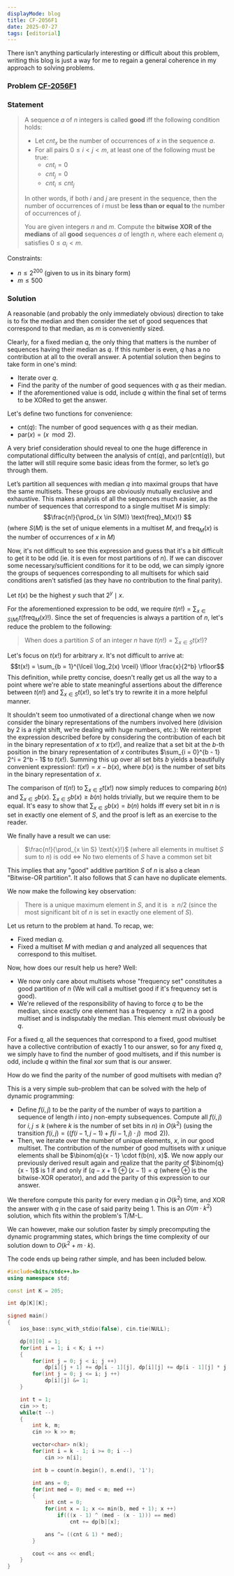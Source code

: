 ```yaml
---
displayMode: blog
title: CF-2056F1
date: 2025-07-27
tags: [editorial]
---
```


There isn't anything particularly interesting or difficult about this problem, writing this blog is just a way for me to regain a general coherence in my approach to solving problems.

### Problem [CF-2056F1](https://codeforces.com/problemset/problem/2056/F1)

### Statement

> A sequence $a$ of $n$ integers is called **good** iff the following condition holds:
> 
> - Let $cnt_x$ be the number of occurrences of $x$ in the sequence $a$.
> - For all pairs $0 \leq i < j < m$, at least one of the following must be true:
>   - $cnt_i = 0$
>   - $cnt_j = 0$
>   - $cnt_i \leq cnt_j$
> 
> In other words, if both $i$ and $j$ are present in the sequence, then the number of occurrences of $i$ must be **less than or equal to** the number of occurrences of $j$.
> 
> You are given integers $n$ and $m$. Compute the **bitwise XOR of the medians** of all **good** sequences $a$ of length $n$, where each element $a_i$ satisfies $0 \leq a_i < m$.

Constraints:

- $n \leq 2^{200}$ (given to us in its binary form)
- $m \leq 500$

### Solution

A reasonable (and probably the only immediately obvious) direction to take is to fix the median and then consider the set of good sequences that correspond to that median, as $m$ is conveniently sized.

Clearly, for a fixed median $q$, the only thing that matters is the number of sequences having their median as $q$. If this number is even, $q$ has a no contribution at all to the overall answer. A potential solution then begins to take form in one's mind:
- Iterate over $q$.
- Find the parity of the number of good sequences with $q$ as their median.
- If the aforementioned value is odd, include $q$ within the final set of terms to be XORed to get the answer.

Let's define two functions for convenience:
- $\text{cnt}(q)$: The number of good sequences with $q$ as their median.
- $\text{par}(x) = (x \mod 2)$.

A very brief consideration should reveal to one the huge difference in computational difficulty between the analysis of $\text{cnt}(q)$, and $\text{par}(\text{cnt}(q))$, but the latter will still require some basic ideas from the former, so let’s go through them.

Let’s partition all sequences with median $q$ into maximal groups that have the same multisets. These groups are obviously mutually exclusive and exhaustive. This makes analysis of all the sequences much easier, as the number of sequences that correspond to a single multiset $M$ is simply: $$\frac{n!}{\prod_{x \in S(M)} \text{freq}_M(x)!} $$
(where $S(M)$ is the set of unique elements in a multiset $M$, and $\text{freq}_M(x)$ is the number of occurrences of $x$ in $M$)

Now, it's not difficult to see this expression and guess that it's a bit difficult to get it to be odd (ie. it is even for most partitions of $n$). If we can discover some necessary/sufficient conditions for it to be odd, we can simply ignore the groups of sequences corresponding to all multisets for which said conditions aren't satisfied (as they have no contribution to the final parity).

Let $t(x)$ be the highest $y$ such that $2^y \mid x$.

For the aforementioned expression to be odd, we require $t(n!) = \sum_{x \in S(M)} t(\text{freq}_M (x)!)$. Since the set of frequencies is always a partition of $n$, let's reduce the problem to the following:

> When does a partition $S$ of an integer $n$ have $t(n!) = \sum_{x \in S} t(x!)$?

Let's focus on $t(x!)$ for arbitrary $x$. It's not difficult to arrive at: $$t(x!) = \sum_{b = 1}^{\lceil \log_2(x) \rceil} \lfloor \frac{x}{2^b} \rfloor$$ This definition, while pretty concise, doesn't really get us all the way to a point where we're able to state meaningful assertions about the difference between $t(n!)$ and $\sum_{x \in S} t(x!)$, so let's try to rewrite it in a more helpful manner. 

It shouldn't seem too unmotivated of a directional change when we now consider the binary representations of the numbers involved here (division by 2 is a right shift, we're dealing with huge numbers, etc.): We reinterpret the expression described before by considering the contribution of each bit in the binary representation of $x$ to $t(x!)$, and realize that a set bit at the $b$-th position in the binary representation of $x$ contributes $\sum_{i = 0}^{b - 1} 2^i = 2^b - 1$ to $t(x!)$. Summing this up over all set bits $b$ yields a beautifully convenient expression!: $t(x!) = x - b(x)$, where $b(x)$ is the number of set bits in the binary representation of $x$.

The comparison of $t(n!)$ to $\sum_{x \in S} t(x!)$ now simply reduces to comparing $b(n)$ and $\sum_{x \in S} b(x)$. $\sum_{x \in S} b(x) \geq b(n)$ holds trivially, but we require them to be equal. It's easy to show that $\sum_{x \in S} b(x) = b(n)$ holds iff every set bit in $n$ is set in exactly one element of $S$, and the proof is left as an exercise to the reader.

We finally have a result we can use:

> $\frac{n!}{\prod_{x \in S} \text{x}!}$ (where all elements in multiset $S$ sum to $n$) is odd $\iff$ No two elements of $S$ have a common set bit

This implies that any "good" additive partition $S$ of $n$ is also a clean "Bitwise-OR partition". It also follows that $S$ can have no duplicate elements.

We now make the following key observation:
> There is a unique maximum element in $S$, and it is $\geq n/2$ (since the most significant bit of $n$ is set in exactly one element of $S$).

Let us return to the problem at hand. To recap, we:

- Fixed median $q$.
- Fixed a multiset $M$ with median $q$ and analyzed all sequences that correspond to this multiset.

Now, how does our result help us here? Well:
- We now only care about multisets whose "frequency set" constitutes a good partition of $n$ (We will call a multiset good if it's frequency set is good).
- We're relieved of the responsibility of having to force $q$ to be the median, since exactly one element has a frequency $\geq n/2$ in a good multiset and is indisputably the median. This element must obviously be $q$.

For a fixed $q$, all the sequences that correspond to a fixed, good multiset have a collective contribution of exactly $1$ to our answer, so for any fixed $q$, we simply have to find the number of good multisets, and if this number is odd, include $q$ within the final xor sum that is our answer.

How do we find the parity of the number of good multisets with median $q$?

This is a very simple sub-problem that can be solved with the help of dynamic programming:
- Define $f(i, j)$ to be the parity of the number of ways to partition a sequence of length $i$ into $j$ non-empty subsequences. Compute all $f(i, j)$ for $i, j \leq k$ (where $k$ is the number of set bits in $n$) in $O(k^2)$ (using the transition $f(i, j) = ((f(i - 1, j - 1) + f(i - 1, j) \cdot j) \mod 2)$).
- Then, we iterate over the number of unique elements, $x$, in our good multiset. The contribution of the number of good multisets with $x$ unique elements shall be $\binom{q}{x - 1} \cdot f(b(n), x)$. We now apply our previously derived result again and realize that the parity of $\binom{q}{x - 1}$ is 1 if and only if $(q - x + 1) \oplus (x - 1) = q$ (where $\oplus$ is the bitwise-XOR operator), and add the parity of this expression to our answer.

We therefore compute this parity for every median $q$ in $O(k^2)$ time, and XOR the answer with $q$ in the case of said parity being 1. This is an $O(m \cdot k^2)$ solution, which fits within the problem's T/M-L. 

We can however, make our solution faster by simply precomputing the dynamic programming states, which brings the time complexity of our solution down to $O(k ^ 2 + m \cdot k)$.

The code ends up being rather simple, and has been included below.

```cpp
#include<bits/stdc++.h>
using namespace std;

const int K = 205;

int dp[K][K];

signed main()
{
    ios_base::sync_with_stdio(false), cin.tie(NULL);

    dp[0][0] = 1;
    for(int i = 1; i < K; i ++)
    {
        for(int j = 0; j < i; j ++)
            dp[i][j + 1] += dp[i - 1][j], dp[i][j] += dp[i - 1][j] * j;
        for(int j = 0; j <= i; j ++)
            dp[i][j] &= 1;
    }

    int t = 1;
    cin >> t;
    while(t --)
    {
        int k, m;
        cin >> k >> m;

        vector<char> n(k);
        for(int i = k - 1; i >= 0; i --)
            cin >> n[i];

        int b = count(n.begin(), n.end(), '1');

        int ans = 0;
        for(int med = 0; med < m; med ++)
        {
            int cnt = 0;
            for(int x = 1; x <= min(b, med + 1); x ++)
                if(((x - 1) ^ (med - (x - 1))) == med)
                    cnt += dp[b][x];

            ans ^= ((cnt & 1) * med);
        }

        cout << ans << endl;
    }
}
```

